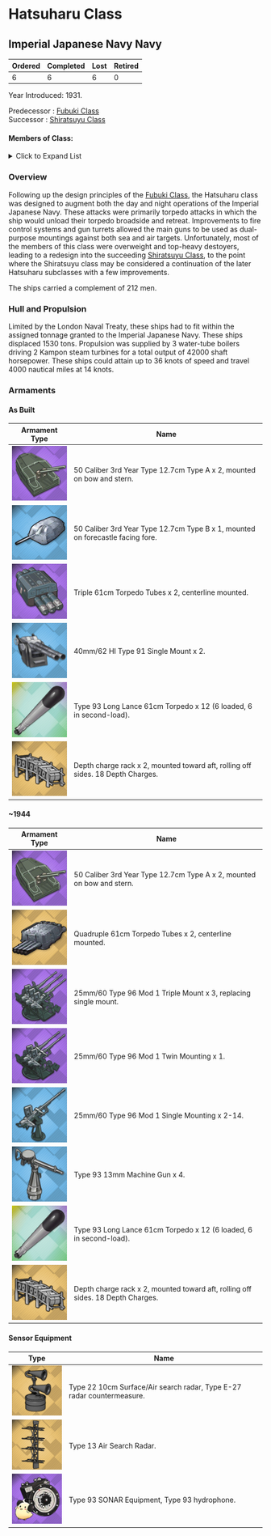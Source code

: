 # Hatsuharu Class
## Imperial Japanese Navy Navy

Ordered | Completed | Lost | Retired
 ------ | ------ | ------ | ------ 
6 | 6 | 6 | 0 <br/>
 
Year Introduced: 1931. <br/>
 
Predecessor : [Fubuki Class](/History/IJN/FubukiClass.md) <br/>
Successor : [Shiratsuyu Class](/History/IJN/ShiratsuyuClass.md) <br/>

#### Members of Class: <br/>

<details>
	<summary>Click to Expand List</summary>
	
Icon | Name | Writing | Tanslation| Present
| ------ | ------ | ------ |  ------ |  ------ |
![Hatsuharu](/Icons/Ship/SakuraEmpire/Hatsuharu.png) | Hatsuharu | 初春、ハツハル | Early Spring | Yes <br/>
![UnknownDD](/Icons/Ship/UnknownDD.png) | Nenohi | 子日、ネノヒ |　Child Day | No <br/>
![Wakaba](/Icons/Ship/SakuraEmpire/Wakaba.png) | Wakaba | 若林、ワカバ | Young Forest | Yes <br/>
![Hatsushimo](/Icons/Ship/SakuraEmpire/Hatsushimo.png) | Hatsushimo | 初霜、ハツシモ | First Frost | Yes <br/>
![Ariake](/Icons/Ship/SakuraEmpire/Ariake.png) | Ariake |　有明、アリアケ | Dawn | Yes <br/>
![Yugure](/Icons/Ship/SakuraEmpire/Yuugure.png) | Yūgure | 夕暮、ユウグレ | Evening | Yes <br/>
</details>

### Overview

Following up the design principles of the [Fubuki Class](/History/IJN/FubukiClass.md), the Hatsuharu class was designed to augment both the day and night operations of the Imperial Japanese Navy. These attacks were primarily torpedo attacks in which the ship would unload their torpedo broadside and retreat. Improvements to fire control systems and gun turrets allowed the main guns to be used as dual-purpose mountings against both sea and air targets. Unfortunately, most of the members of this class were overweight and top-heavy destoyers, leading to a redesign into the succeeding [Shiratsuyu Class](/History/IJN/ShiratsuyuClass.md), to the point where the Shiratsuyu class may be considered a continuation of the later Hatsuharu subclasses with a few improvements.  <br/>

The ships carried a complement of 212 men. <br/>

### Hull and Propulsion

Limited by the London Naval Treaty, these ships had to fit within the assigned tonnage granted to the Imperial Japanese Navy. These ships displaced 1530 tons. Propulsion was supplied by 3 water-tube boilers driving 2 Kampon steam turbines for a total output of 42000 shaft horsepower. These ships could attain up to 36 knots of speed and travel 4000 nautical miles at 14 knots.

### Armaments

#### As Built

Armament Type | Name |
 ------ | ------ |
![127mm50ModA](/Icons/Equipment/Guns/DD/50Caliber3rdYearType12.7cmModA.png) | 50 Caliber 3rd Year Type 12.7cm Type A x 2, mounted on bow and stern.
![127mm50ModA](/Icons/Equipment/Guns/DD/50Caliber3rdYearType12.7cmModBSingle.png) | 50 Caliber 3rd Year Type 12.7cm Type B x 1, mounted on forecastle facing fore.
![Triple610](/Icons/Equipment/Torpedo/Surface/610mmTripleIJN.png) | Triple 61cm Torpedo Tubes x 2, centerline mounted.
![40mmPomPom](/Icons/Equipment/AA/Twin40mmPomPom.png) | 40mm/62 HI Type 91 Single Mount x 2.
![Type93](/Icons/Equipment/Auxiliary/OxygenTorpedoUR.png) | Type 93 Long Lance 61cm Torpedo x 12 (6 loaded, 6 in second-load).
![DCRack](/Icons/Equipment/Auxiliary/DepthChargeRack.png) | Depth charge rack x 2, mounted toward aft, rolling off sides. 18 Depth Charges. <br/>

#### ~1944

Armament Type | Name |
 ------ | ------ |
![127mm50ModA](/Icons/Equipment/Guns/DD/50Caliber3rdYearType12.7cmModA.png) | 50 Caliber 3rd Year Type 12.7cm Type A x 2, mounted on bow and stern.
![Quad610](/Icons/Equipment/Torpedo/Surface/610mmQuadIJN-Kai.png) | Quadruple 61cm Torpedo Tubes x 2, centerline mounted.
![25mmTR](/Icons/Equipment/AA/25mmType96TT.png) | 25mm/60 Type 96 Mod 1 Triple Mount x 3, replacing single mount.
![25mmT](/Icons/Equipment/AA/25mmType96T.png) | 25mm/60 Type 96 Mod 1 Twin Mounting x 1.
![25mmT](/Icons/Equipment/AA/25mmType96.png) | 25mm/60 Type 96 Mod 1 Single Mounting x 2-14.
![0.5inAAMG](/Icons/Equipment/AA/0.5inAAMG.png) | Type 93 13mm Machine Gun x 4.
![Type93](/Icons/Equipment/Auxiliary/OxygenTorpedoUR.png) | Type 93 Long Lance 61cm Torpedo x 12 (6 loaded, 6 in second-load).
![DCRack](/Icons/Equipment/Auxiliary/DepthChargeRack.png) | Depth charge rack x 2, mounted toward aft, rolling off sides. 18 Depth Charges. <br/>

#### Sensor Equipment

Type | Name |
 ------ | ------ |
![Type22](/Icons/Equipment/Auxiliary/Type22Radar.png) | Type 22 10cm Surface/Air search radar, Type E-27 radar countermeasure.  <br/>
![Type13](/Icons/Equipment/Auxiliary/Type13AirRadar.png) | Type 13 Air Search Radar. <br/>
![OldSonar](/Icons/Equipment/Auxiliary/9960ATraining.png) | Type 93 SONAR Equipment, Type 93 hydrophone. <br/>